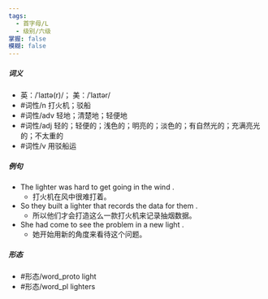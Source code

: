 ```yaml
---
tags:
  - 首字母/L
  - 级别/六级
掌握: false
模糊: false
---
```

##### 词义
- 英：/ˈlaɪtə(r)/； 美：/ˈlaɪtər/
- #词性/n  打火机；驳船
- #词性/adv  轻地；清楚地；轻便地
- #词性/adj  轻的；轻便的；浅色的；明亮的；淡色的；有自然光的；充满亮光的；不太重的
- #词性/v  用驳船运
##### 例句
- The lighter was hard to get going in the wind .
	- 打火机在风中很难打着。
- So they built a lighter that records the data for them .
	- 所以他们才会打造这么一款打火机来记录抽烟数据。
- She had come to see the problem in a new light .
	- 她开始用新的角度来看待这个问题。
##### 形态
- #形态/word_proto light
- #形态/word_pl lighters
